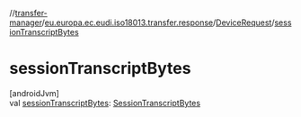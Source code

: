 //[transfer-manager](../../../index.md)/[eu.europa.ec.eudi.iso18013.transfer.response](../index.md)/[DeviceRequest](index.md)/[sessionTranscriptBytes](session-transcript-bytes.md)

# sessionTranscriptBytes

[androidJvm]\
val [sessionTranscriptBytes](session-transcript-bytes.md): [SessionTranscriptBytes](../-session-transcript-bytes/index.md)

